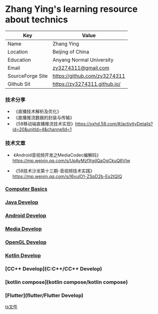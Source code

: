 # Zhang Ying's learning resource about technics


| Key              | Value                        |
|------------------|------------------------------|
| Name             | Zhang Ying                   |  
| Location         | Beijing of China             | 
| Education        | Anyang Normal University     | 
| Email            | zy3274311@gmail.com          |  
| SourceForge Site | https://github.com/zy3274311 |  
| Github Sit       | https://zy3274311.github.io/ |

### 技术分享

- ​	《直播技术解析及优化》
- ​	《直播推流数据的封装与传输》
- ​	《58移动端直播推流技术实现》https://xxhd.58.com/#/activityDetails?id=20&unitId=4&channelId=1

### 技术文章

- ​	《Android音视频开发之MediaCodec编解码》 https://mp.weixin.qq.com/s/UpAyMzfXgdQaOqCkuQ6VIw

- ​	《58技术沙龙第十三期-音视频技术实践》 https://mp.weixin.qq.com/s/I6vulO1-ZSpD2b-Es2tQIQ	

  

### [Computer Basics](Computer%20Basics/Computer%20Basics)

### [Java Develop](java/Java%20Develop)

### [Android Develop](android/Android%20Develop)

### [Media Develop](media/Media%20Develop)

### [OpenGL Develop](opengl/OpenGL%20Develop)

### [Kotlin Develop](kotlin/Kotlin%20Develop)

### [CC++ Develop](C:C++/CC++ Develop) 

### [kotlin compose](kotlin compose/kotlin compose)

### [Flutter](flutter/Flutter Develop)


[ts文件](java/assets/output.ts)




